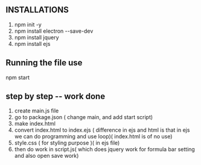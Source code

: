 ## INSTALLATIONS

1. npm init -y
2. npm install electron --save-dev
3. npm install jquery
4. npm install ejs

## Running the file use
   npm start

## step by step -- work done

1. create main.js file
2. go to package.json ( change main, and add start script)
3. make index.html
4. convert index.html to index.ejs ( difference in ejs and html is that in ejs we can do programming and use loop)( index.html is of no use)
5. style.css ( for styling purpose )( in ejs file)
6. then do work in script.js( which does jquery work for formula bar setting and also open save work)



